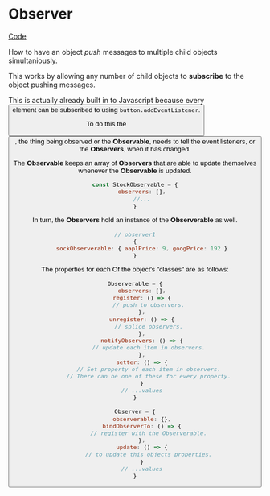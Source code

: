 # Observer
[Code](./js/observer.js)

How to have an object *push* messages to multiple child objects simultaniously.

This works by allowing any number of child objects to **subscribe** to the object pushing messages.

This is actually already built in to Javascript because every <button> element can be subscribed to using `button.addEventListener`.

To do this the <button>, the thing being observed or the **Observable**, needs to tell the event listeners, or the **Observers**, when it has changed.

The **Observable** keeps an array of **Observers** that are able to update themselves whenever the **Observable** is updated.

```js
const StockObservable = {
    observers: [],
    //...
}
```

In turn, the **Observers** hold an instance of the **Observerable** as well.

```js
// observer1
{
    sockObserverable: { aaplPrice: 9, googPrice: 192 }
}
```

The properties for each Of the object's "classes" are as follows:

```js
Observerable = {
    observers: [],
    register: () => {
        // push to observers.
    },
    unregister: () => {
        // splice observers.
    },
    notifyObservers: () => {
        // update each item in observers.
    },
    setter: () => {
        // Set property of each item in observers.
        // There can be one of these for every property.
    }
    // ...values
}

Observer = {
    observerable: {},
    bindObserverTo: () => {
        // register with the Observerable.
    },
    update: () => {
        // to update this objects properties.
    }
    // ...values
}
```